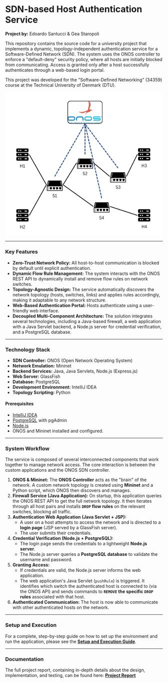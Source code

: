 # SDN-based Host Authentication Service

**Project by:** Edoardo Santucci & Gea Staropoli

This repository contains the source code for a university project that implements a dynamic, topology-independent authentication service for a Software-Defined Network (SDN). The system uses the ONOS controller to enforce a "default-deny" security policy, where all hosts are initially blocked from communicating. Access is granted only after a host successfully authenticates through a web-based login portal.

This project was developed for the "Software-Defined Networking" (34359) course at the Technical University of Denmark (DTU).

![Network Topology](./assets/topo.png)

---

### Key Features

* **Zero-Trust Network Policy:** All host-to-host communication is blocked by default until explicit authentication.
* **Dynamic Flow Rule Management:** The system interacts with the ONOS REST API to dynamically install and remove flow rules on network switches.
* **Topology-Agnostic Design:** The service automatically discovers the network topology (hosts, switches, links) and applies rules accordingly, making it adaptable to any network structure.
* **Web-Based Authentication Portal:** Hosts authenticate using a user-friendly web interface.
* **Decoupled Multi-Component Architecture:** The solution integrates several technologies, including a Java-based firewall, a web application with a Java Servlet backend, a Node.js server for credential verification, and a PostgreSQL database.

---

### Technology Stack

* **SDN Controller:** ONOS (Open Network Operating System)
* **Network Emulation:** Mininet
* **Backend Services:** Java, Java Servlets, Node.js (Express.js)
* **Web Server:** GlassFish
* **Database:** PostgreSQL
* **Development Environment:** IntelliJ IDEA
* **Topology Scripting:** Python

#### **Prerequisites**
* [IntelliJ IDEA](https://www.jetbrains.com/idea/download/)
* [PostgreSQL](https://www.pgadmin.org/download/) with pgAdmin
* [Node.js](https://nodejs.org/en/download)
* ONOS and Mininet installed and configured.

---

### System Workflow

The service is composed of several interconnected components that work together to manage network access. The core interaction is between the custom applications and the ONOS SDN controller.

1.  **ONOS & Mininet:** The **ONOS Controller** acts as the "brain" of the network. A custom network topology is created using **Mininet** and a Python script, which ONOS then discovers and manages.
2.  **Firewall Service (Java Application):** On startup, this application queries the ONOS REST API to get the full network topology. It then iterates through all host pairs and installs **`DROP` flow rules** on the relevant switches, blocking all traffic.
3.  **Authentication Web Application (Java Servlet + JSP):**
    * A user on a host attempts to access the network and is directed to a **login page** (JSP served by a GlassFish server).
    * The user submits their credentials.
4.  **Credential Verification (Node.js + PostgreSQL):**
    * The login page sends the credentials to a lightweight **Node.js server**.
    * The Node.js server queries a **PostgreSQL database** to validate the username and password.
5.  **Granting Access:**
    * If credentials are valid, the Node.js server informs the web application.
    * The web application's Java Servlet (`pushRule`) is triggered. It identifies which switch the authenticated host is connected to (via the ONOS API) and sends commands to **`REMOVE` the specific `DROP` rules** associated with that host.
6.  **Authenticated Communication:** The host is now able to communicate with other authenticated hosts on the network.

---

### Setup and Execution
For a complete, step-by-step guide on how to set up the environment and run the application, please see the **[Setup and Execution Guide](./SETUP.md)**.

---

### Documentation

The full project report, containing in-depth details about the design, implementation, and testing, can be found here: **[Project Report](./docs/SDN.pdf)**
